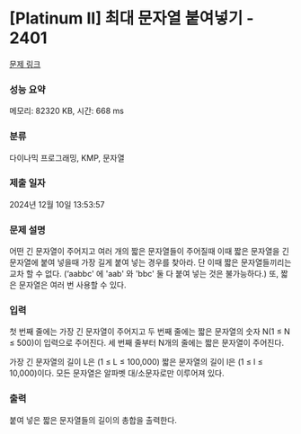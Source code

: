 # [Platinum II] 최대 문자열 붙여넣기 - 2401 

[문제 링크](https://www.acmicpc.net/problem/2401) 

### 성능 요약

메모리: 82320 KB, 시간: 668 ms

### 분류

다이나믹 프로그래밍, KMP, 문자열

### 제출 일자

2024년 12월 10일 13:53:57

### 문제 설명

<p>어떤 긴 문자열이 주어지고 여러 개의 짧은 문자열들이 주어질때 이때 짧은 문자열을 긴 문자열에 붙여 넣을때 가장 길게 붙여 넣는 경우를 찾아라. 단 이때 짧은 문자열들끼리는 교차 할 수 없다. (‘aabbc'  에  'aab' 와 'bbc' 둘 다 붙여 넣는 것은 불가능하다.) 또, 짧은 문자열은 여러 번 사용할 수 있다.</p>

### 입력 

 <p>첫 번째 줄에는 가장 긴 문자열이 주어지고 두 번째 줄에는 짧은 문자열의 숫자 N(1 ≤ N ≤ 500)이 입력으로 주어진다. 세 번째 줄부터 N개의 줄에는 짧은 문자열이 주어진다.</p>

<p>가장 긴 문자열의 길이 L은 (1 ≤ L ≤ 100,000) 짧은 문자열의 길이 l은 (1 ≤ l ≤ 10,000)이다. 모든 문자열은 알파벳 대/소문자로만 이루어져 있다.</p>

### 출력 

 <p>붙여 넣은 짧은 문자열들의 길이의 총합을 출력한다.</p>

